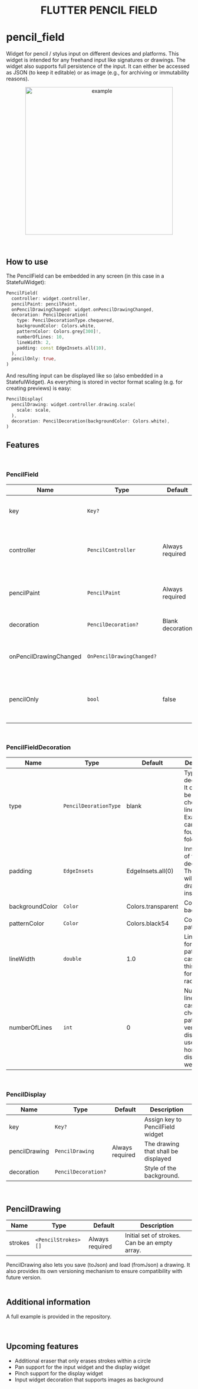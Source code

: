 <h1 align="center">FLUTTER PENCIL FIELD</h1>

# pencil_field
Widget for pencil / stylus input on different devices and platforms. This widget is intended
for any freehand input like signatures or drawings. The widget also supports full persistence
of the input. It can either be accessed as JSON (to keep it editable) or as image (e.g., for
archiving or immutability reasons).

<p align="center">
    <img src="https://raw.githubusercontent.com/ManfredM/pencil_field/master/images/pencil_field_demo.png" alt="example" width="400"/>
</p>
<br>

## How to use
The PencilField can be embedded in any screen (in this case in a StatefulWidget):
```dart
PencilField(
  controller: widget.controller,
  pencilPaint: pencilPaint,
  onPencilDrawingChanged: widget.onPencilDrawingChanged,
  decoration: PencilDecoration(
    type: PencilDecorationType.chequered,
    backgroundColor: Colors.white,
    patternColor: Colors.grey[300]!,
    numberOfLines: 10,
    lineWidth: 2,
    padding: const EdgeInsets.all(10),
  ),
  pencilOnly: true,
)
 ```

And resulting input can be displayed like so (also embedded in a StatefulWidget). As everything
is stored in vector format scaling (e.g. for creating previews) is easy:
```dart
PencilDisplay(
  pencilDrawing: widget.controller.drawing.scale(
    scale: scale,
  ),
  decoration: PencilDecoration(backgroundColor: Colors.white),
)
 ```

## Features
<br>

### PencilField
| Name                   | Type                      | Default          | Description                                              |
|------------------------|---------------------------|------------------|----------------------------------------------------------|
| key                    | `Key?`                    |                  | Assign key to PencilField widget                         |
| controller             | `PencilController`        | Always required  | Controller to interact with the widget during user input |
| pencilPaint            | `PencilPaint`             | Always required  | The paint that will be used for the current interaction  |
| decoration             | `PencilDecoration?`       | Blank decoration | Style of the background (see below)                      |
| onPencilDrawingChanged | `OnPencilDrawingChanged?` |                  | Callback when the content of the drawing changes         |
| pencilOnly             | `bool`                    | false            | If set to true only input from pen devices is used       |
<br>

### PencilFieldDecoration
| Name            | Type                  | Default            | Description                                                                                                          |
|-----------------|-----------------------|--------------------|----------------------------------------------------------------------------------------------------------------------|
| type            | `PencilDeorationType` | blank              | Type of decoration. It can either be blank, chequered, lines, dots. Examples can be found in test folder.            |
| padding         | `EdgeInsets`          | EdgeInsets.all(0)  | Inner space of the decoration. The pattern will only be drawn inside                                                 |
| backgroundColor | `Color`               | Colors.transparent | Color of the background.                                                                                             |
| patternColor    | `Color`               | Colors.black54     | Color of the pattern                                                                                                 |
| lineWidth       | `double`              | 1.0                | Line width for the pattern. In case of dots this is used for the radius.                                             |
| numberOfLines   | `int`                 | 0                  | Number of lines. In case of the chequered pattern the vertical distance is used for the horizontal distance as well. |
<br>

### PencilDisplay
| Name          | Type                | Default         | Description                         |
|---------------|---------------------|-----------------|-------------------------------------|
| key           | `Key?`              |                 | Assign key to PencilField widget    |
| pencilDrawing | `PencilDrawing`     | Always required | The drawing that shall be displayed |
| decoration    | `PencilDecoration?` |                 | Style of the background.            |
<br>

## PencilDrawing
| Name          | Type                 | Default         | Description                                    |
|---------------|----------------------|-----------------|------------------------------------------------|
| strokes       | `<PencilStrokes>[]`  | Always required | Initial set of strokes. Can be an empty array. |

PencilDrawing also lets you save (toJson) and load (fromJson) a drawing. It also provides its own versioning mechanism to ensure
compatibility with future version.
<br>
<br>

## Additional information
A full example is provided in the repository.

<br>

## Upcoming features
- Additional eraser that only erases strokes within a circle
- Pan support for the input widget and the display widget
- Pinch support for the display widget
- Input widget decoration that supports images as background